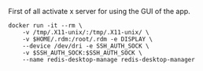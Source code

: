 First of all activate x server for using the GUI of the app.


```
docker run -it --rm \
    -v /tmp/.X11-unix/:/tmp/.X11-unix/ \ 
    -v $HOME/.rdm:/root/.rdm -e DISPLAY \
    --device /dev/dri -e SSH_AUTH_SOCK \
    -v $SSH_AUTH_SOCK:$SSH_AUTH_SOCK \
    --name redis-desktop-manage redis-desktop-manager
```
